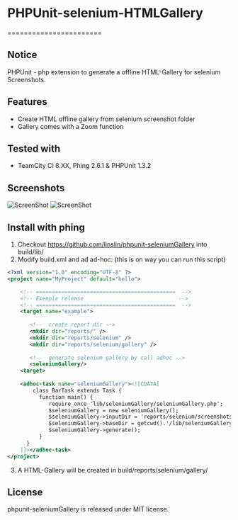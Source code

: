 # PHPUnit-selenium-HTMLGallery
=======================

## Notice
PHPUnit - php extension to generate a offline HTML-Gallery for selenium Screenshots.

## Features

- Create HTML offline gallery from selenium screenshot folder
- Gallery comes with a Zoom function


## Tested with

- TeamCity CI 8.XX, Phing 2.6.1 & PHPUnit 1.3.2

## Screenshots

![ScreenShot](https://raw2.github.com/linslin/PHPUnit-selenium-HTMLGallery/development/art/screen1.png)
![ScreenShot](https://raw2.github.com/linslin/PHPUnit-selenium-HTMLGallery/development/art/screen2.png)



## Install with phing

1. Checkout https://github.com/linslin/phpunit-seleniumGallery into build/lib/
2. Modify build.xml and ad ad-hoc: (this is on way you can run this script)
```xml
<?xml version="1.0" encoding="UTF-8" ?>
<project name="MyProject" default="hello">

    <!-- ============================================  -->
    <!-- Exemple release                              -->
    <!-- ============================================  -->
    <target name="example">
    
       <!--  create report dir -->
       <mkdir dir="reports/" />
       <mkdir dir="reports/selenium" />
       <mkdir dir="reports/selenium/gallery" />
        
       <!--  generate selenium gallery by call adhoc -->
       <seleniumGallery/>
    <target> 
        
    <adhoc-task name="seleniumGallery"><![CDATA[
        class BarTask extends Task {
          function main() {
             require_once 'lib/seleniumGallery/seleniumGallery.php';
             $seleniumGallery = new seleniumGallery();
             $seleniumGallery->inputDir = 'reports/selenium/screenshots';
             $seleniumGallery->baseDir = getcwd().'/lib/seleniumGallery';
             $seleniumGallery->generate();
          }
      }
    ]]></adhoc-task>
</project> 
```

3. A HTML-Gallery will be created in build/reports/selenium/gallery/

## License
phpunit-seleniumGallery is released under MIT license.